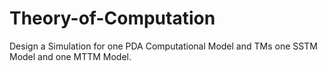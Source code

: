 # Theory-of-Computation
Design a Simulation for one PDA Computational Model and TMs one SSTM Model and one MTTM Model.
